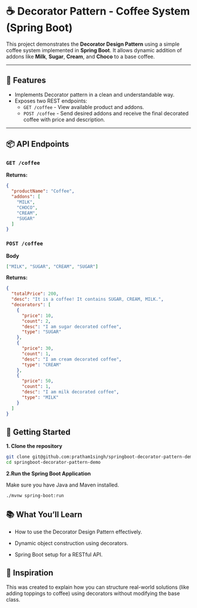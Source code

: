 # ☕ Decorator Pattern - Coffee System (Spring Boot)

This project demonstrates the **Decorator Design Pattern** using a simple coffee system implemented in **Spring Boot**. It allows dynamic addition of addons like **Milk**, **Sugar**, **Cream**, and **Choco** to a base coffee.

---

## 🔧 Features

- Implements Decorator pattern in a clean and understandable way.
- Exposes two REST endpoints:
    - `GET /coffee` - View available product and addons.
    - `POST /coffee` - Send desired addons and receive the final decorated coffee with price and description.

---

## 📦 API Endpoints

### `GET /coffee`

**Returns:**
```json
{
  "productName": "Coffee",
  "addons": [
    "MILK",
    "CHOCO",
    "CREAM",
    "SUGAR"
  ]
}

```

### `POST /coffee`

**Body**

```json
["MILK", "SUGAR", "CREAM", "SUGAR"]
```
**Returns:**
```json
{
  "totalPrice": 200,
  "desc": "It is a coffee! It contains SUGAR, CREAM, MILK.",
  "decorators": [
    {
      "price": 10,
      "count": 2,
      "desc": "I am sugar decorated coffee",
      "type": "SUGAR"
    },
    {
      "price": 30,
      "count": 1,
      "desc": "I am cream decorated coffee",
      "type": "CREAM"
    },
    {
      "price": 50,
      "count": 1,
      "desc": "I am milk decorated coffee",
      "type": "MILK"
    }
  ]
}
```

## 🚀 Getting Started

**1. Clone the repository**
```bash
git clone git@github.com:pratham1singh/springboot-decorator-pattern-demo.git
cd springboot-decorator-pattern-demo
```

**2.Run the Spring Boot Application**

Make sure you have Java and Maven installed.
```bash
./mvnw spring-boot:run
```

## 📚 What You’ll Learn
- How to use the Decorator Design Pattern effectively.

- Dynamic object construction using decorators.

- Spring Boot setup for a RESTful API.

## 🧠 Inspiration
This was created to explain how you can structure real-world solutions (like adding toppings to coffee) using decorators without modifying the base class.

